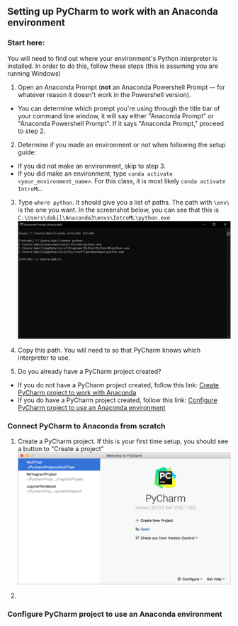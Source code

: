 ## Setting up PyCharm to work with an Anaconda environment
### Start here:
You will need to find out where your environment's Python interpreter is installed. In order to do this, follow these steps
(this is assuming you are running Windows)

1. Open an Anaconda Prompt (**not** an Anaconda Powershell Prompt -- for whatever reason it doesn't work in the Powershell version).
  - You can determine which prompt you're using through the title bar of your command line window, it will say either "Anaconda Prompt" or "Anaconda Powershell Prompt". If it says "Anaconda Prompt," proceed to step 2.
2. Determine if you made an environment or not when following the setup guide:
  - If you did not make an environment, skip to step 3.
  - If you did make an environment, type ```conda activate <your_environment_name>```. For this class, it is most likely ```conda activate IntroML```.
3. Type ```where python```. It should give you a list of paths. The path with ```\env\``` is the one you want. In the screenshot below, you can see that this is ```C:\Users\dakil\Anaconda3\envs\IntroML\python.exe```
![where_python](res/where_python.png)

4. Copy this path. You will need to so that PyCharm knows which interpreter to use.

5. Do you already have a PyCharm project created?
  - If you do not have a PyCharm project created, follow this link: [Create PyCharm project to work with Anaconda](#connect-pycharm-to-anaconda-from-scratch)
  - If you do have a PyCharm project created, follow this link: [Configure PyCharm project to use an Anaconda environment](#configure-pycharm-project-to-use-an-anaconda-environment)

### Connect PyCharm to Anaconda from scratch
1. Create a PyCharm project. If this is your first time setup, you should see a button to "Create a project"
![welcome_screen](res/pc_welcome_s.png)


2.


### Configure PyCharm project to use an Anaconda environment
